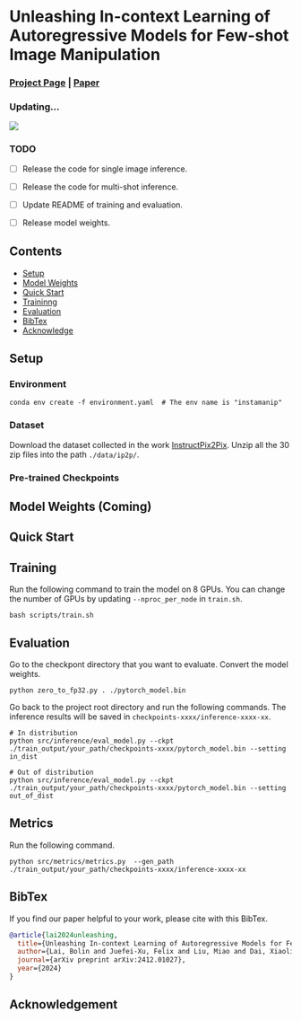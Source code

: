 # Unleashing In-context Learning of Autoregressive Models for Few-shot Image Manipulation

### [Project Page](https://bolinlai.github.io/) | [Paper](https://drive.google.com/file/d/1JF4sUdfFAh9ujMQ-P30eTFvejUTxkA5D/view?usp=drive_link)

### Updating...

<img src="https://bolinlai.github.io/projects/InstaManip/figures/teaser.png"/>

### TODO

- [ ] Release the code for single image inference.
- [ ] Release the code for multi-shot inference.
- [ ] Update README of training and evaluation.
- [ ] Release model weights.


## Contents

- [Setup](#setup)
- [Model Weights](#model-weights)
- [Quick Start](#quick-start)
- [Traininng](#training)
- [Evaluation](#evaluation)
- [BibTex](#bibtex)
- [Acknowledge](#acknowledgement)


## Setup

### Environment

```shell
conda env create -f environment.yaml  # The env name is "instamanip"
```

### Dataset

Download the dataset collected in the work [InstructPix2Pix](https://instruct-pix2pix.eecs.berkeley.edu/clip-filtered-dataset/). Unzip all the 30 zip files into the path `./data/ip2p/`.

### Pre-trained Checkpoints


## Model Weights (Coming)


## Quick Start


## Training

Run the following command to train the model on 8 GPUs. You can change the number of GPUs by updating `--nproc_per_node` in `train.sh`.

```shell
bash scripts/train.sh
```


## Evaluation

Go to the checkpont directory that you want to evaluate. Convert the model weights.

```shell
python zero_to_fp32.py . ./pytorch_model.bin
```

Go back to the project root directory and run the following commands. The inference results will be saved in `checkpoints-xxxx/inference-xxxx-xx`.

```shell
# In distribution
python src/inference/eval_model.py --ckpt ./train_output/your_path/checkpoints-xxxx/pytorch_model.bin --setting in_dist

# Out of distribution
python src/inference/eval_model.py --ckpt ./train_output/your_path/checkpoints-xxxx/pytorch_model.bin --setting out_of_dist
```


## Metrics

Run the following command.

```shell
python src/metrics/metrics.py  --gen_path ./train_output/your_path/checkpoints-xxxx/inference-xxxx-xx
```


## BibTex

If you find our paper helpful to your work, please cite with this BibTex.

```BibTex
@article{lai2024unleashing,
  title={Unleashing In-context Learning of Autoregressive Models for Few-shot Image Manipulation},
  author={Lai, Bolin and Juefei-Xu, Felix and Liu, Miao and Dai, Xiaoliang and Mehta, Nikhil and Zhu, Chenguang and Huang, Zeyi and Rehg, James M and Lee, Sangmin and Zhang, Ning and others},
  journal={arXiv preprint arXiv:2412.01027},
  year={2024}
}
```


## Acknowledgement
